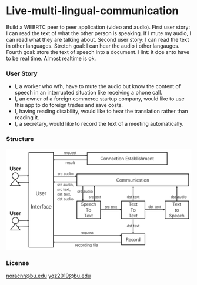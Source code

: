 # Live-multi-lingual-communication
Build a WEBRTC peer to peer application (video and audio).
First user story:  I can read the text of what the other person is speaking.  If I mute my audio, I can read what they are talking about.
Second user story:  I can read the text in other languages.
Stretch goal:  I can hear the audio i other langauges.
Fourth goal: store the text of speech into a document.
Hint:  it doe snto have to be real time.  Almost realtime is ok.

### User Story
* I, a worker who wfh, have to mute the audio but know the content of speech in an interrupted situation like receiving a phone call.
* I, an owner of a foreign commerce startup company, would like to use this app to do foreign trades and save costs.
* I, having reading disability, would like to hear the translation rather than reading it.
* I, a secretary, would like to record the text of a meeting automatically.

### Structure
![architecture](architecture.png)

### License
noracnr@bu.edu
yqz2019@bu.edu
